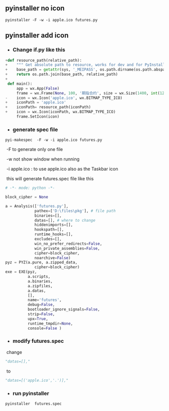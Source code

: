 ## pyinstaller no icon 

```
pyinstaller -F -w -i apple.ico futures.py
```



## pyinstaller add icon

- ### Change if.py like this

```python
+def resource_path(relative_path):
+    """ Get absolute path to resource, works for dev and for PyInstaller """
+    base_path = getattr(sys, '_MEIPASS', os.path.dirname(os.path.abspath(__file__)))
+    return os.path.join(base_path, relative_path)
+
 def main():
     app = wx.App(False)
     frame = wx.Frame(None, 100, '期指合约', size = wx.Size(1400, int(1200*0.618)))
-    icon = wx.Icon('apple.ico', wx.BITMAP_TYPE_ICO)
+    iconPath = 'apple.ico'
+    iconPath= resource_path(iconPath)
+    icon = wx.Icon(iconPath, wx.BITMAP_TYPE_ICO)
     frame.SetIcon(icon)

```

- ### generate spec file

```shell
pyi-makespec  -F -w -i apple.ico futures.py
```

​	-F to generate only one file

​	-w not show window when running

​	-i  apple.ico : to use apple.ico also as the Taskbar icon

​	this will generate futures.spec file like this

```python
# -*- mode: python -*-

block_cipher = None

a = Analysis(['futures.py'],
             pathex=['D:\files\pkg'], # file path
             binaries=[],
             datas=[], # where to change
             hiddenimports=[],
             hookspath=[],
             runtime_hooks=[],
             excludes=[],
             win_no_prefer_redirects=False,
             win_private_assemblies=False,
             cipher=block_cipher,
             noarchive=False)
pyz = PYZ(a.pure, a.zipped_data,
             cipher=block_cipher)
exe = EXE(pyz,
          a.scripts,
          a.binaries,
          a.zipfiles,
          a.datas,
          [],
          name='futures',
          debug=False,
          bootloader_ignore_signals=False,
          strip=False,
          upx=True,
          runtime_tmpdir=None,
          console=False )

```

- ### modify futures.spec

​		change

```python
"datas=[],"
```

​		to

```python
"datas=[('apple.ico','.')],"
```

- ### run pyinstaller

```shell
pyinstaller  futures.spec 
```



